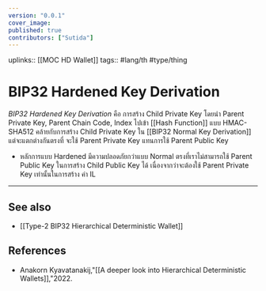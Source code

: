 ```yaml
---
version: "0.0.1"
cover_image:
published: true
contributors: ["Sutida"]
---
```

uplinks:: [[MOC HD Wallet]]
tags:: #lang/th #type/thing

# BIP32 Hardened Key Derivation
*BIP32 Hardened Key Derivation* คือ การสร้าง Child Private Key โดยนำ Parent Private Key, Parent Chain Code, Index ไปเข้า [[Hash Function]] แบบ HMAC-SHA512 คล้ายกับการสร้าง Child Private Key ใน [[BIP32 Normal Key Derivation]] แต่จะแตกต่างกันตรงที่ จะใช้ Parent Private Key แทนการใช้ Parent Public Key 
- หลักการแบบ Hardened มีความปลอดภัยกว่าแบบ Normal  ตรงที่เราไม่สามารถใช้ Parent Public Key ในการสร้าง Child Public Key ได้ เนื่องจากว่าจะต้องใช้ Parent Private Key เท่านั้นในการสร้าง ค่า IL 

---

## See also
- [[Type-2 BIP32 Hierarchical Deterministic Wallet]]

## References
- Anakorn Kyavatanakij,"[[A deeper look into Hierarchical Deterministic Wallets]],"2022.
